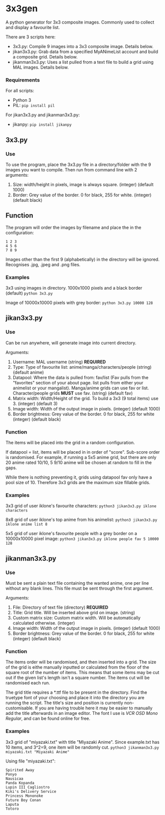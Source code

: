 # 3x3gen

A python generator for 3x3 composite images. Commonly used to collect and display a favourite list.

There are 3 scripts here:
- 3x3.py: Compile 9 images into a 3x3 composite image. Details below.
- jikan3x3.py: Grab data from a specified MyANimeList account and build a composite grid. Details below.
- jikanman3x3.py: Uses a list pulled from a text file to build a grid using MAL images. Details below.


### Requirements

For all scripts:

- Python 3
- PIL: `pip install pil`

For jikan3x3.py and jikanman3x3.py:

- jikanpy: `pip install jikanpy`

## 3x3.py

### Use

To use the program, place the 3x3.py file in a directory/folder with the 9 images you want to compile. Then run from command line with 2 arguments:

1. Size: width/height in pixels, image is always square. (integer) (default 1000)
2. Border: Grey value of the border. 0 for black, 255 for white. (integer) (default black)

## Function

The program will order the images by filename and place the in the configuration:

```
1 2 3
4 5 6
7 8 9
```

Images other than the first 9 (alphabetically) in the directory will be ignored. Recognises .jpg, .jpeg and .png files.

### Examples

3x3 using images in directory. 1000x1000 pixels and a black border (default)
`python 3x3.py`

Image of 10000x10000 pixels with grey border:
`python 3x3.py 10000 128`

## jikan3x3.py

### Use

Can be run anywhere, will generate image into current directory.

Arguments:

1. Username: MAL username (string) **REQUIRED**
2. Type: Type of favourite list: anime/manga/characters/people (string) {default anime)
3. Datapool: Where the data is pulled from: fav/list (Fav pulls from the "favorites" section of your about page. list pulls from either your animelist or your mangalist). Manga/anime grids can use fav or list. Character/people grids **MUST** use fav. (string) (default fav)
4. Matrix width: Width/Height of the grid. To build a 3x3 (9 total items) use 3. (integer) (default 3)
5. Image width: Width of the output image in pixels. (integer) (default 1000)
6. Border brightness: Grey value of the border. 0 for black, 255 for white (integer) (default black)

### Function

The items will be placed into the grid in a random configuration.

If datapool = list, items will be placed in in order of "score". Sub-score order is randomised. For example, if running a 5x5 anime grid, but there are only 20 anime rated 10/10, 5 9/10 anime will be chosen at random to fill in the gaps.

While there is nothing preventing it, grids using datapool fav only have a pool size of 10. Therefore 3x3 grids are the maximum size fillable grids.

### Examples

3x3 grid of user iklone's favourite characters:
`python3 jikan3x3.py iklone characters`

8x8 grid of user iklone's top anime from his animelist:
`python3 jikan3x3.py iklone anime list 8`

5x5 grid of user iklone's favourite people with a grey border on a 10000x10000 pixel image:
`python3 jikan3x3.py iklone people fav 5 10000 128`

## jikanman3x3.py

### Use

Must be sent a plain text file containing the wanted anime, one per line without any blank lines. This file must be sent through the first argument.

Arguments:

1. File: Directory of text file (directory) **REQUIRED**
2. Title: Grid title. Will be inserted above grid on image. (string)
3. Custom matrix size: Custom matrix width. Will be automatically calculated otherwise. (integer)
4. Image width: Width of the output image in pixels. (integer) (default 1000)
5. Border brightness: Grey value of the border. 0 for black, 255 for white (integer) (default black)

### Function

The items order will be randomised, and then inserted into a grid. The size of the grid is eithe manually inputted or calculated from the floor of the square root of the number of items. This means that some items may be cut out if the given list's length isn't a square number. The items cut will be randomised each run.

The grid title requires a \*.ttf file to be present in the directory. Find the truetype font of your choosing and place it into the directory you are running the script. The title's size and position is currently non-customisable. If you are having trouble here it may be easier to manually add the title afterwards in an image editor. The font I use is *VCR OSD Mono Regular*, and can be found online for free.

### Examples

3x3 grid of "miyazaki.txt" with title "Miyazaki Anime". Since example.txt has 10 items, and 3^2=9, one item will be randomly cut.
`python3 jikanman3x3.py miyazaki.txt "Miyazaki Anime"`

Using file "miyazaki.txt":
```
Spirited Away
Ponyo
Nausicaa
Panda Kopanda
Lupin III Cagliostro
Kiki's Delivery Service
Princess Mononoke
Future Boy Conan
Laputa
Totoro
```
